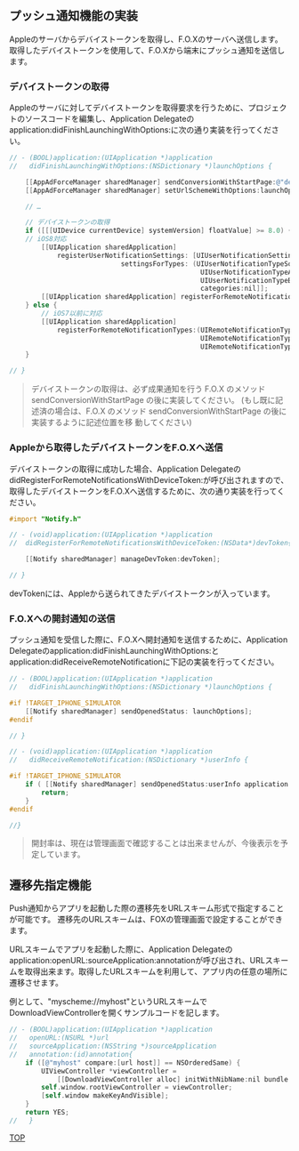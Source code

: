 ## プッシュ通知機能の実装
Appleのサーバからデバイストークンを取得し、F.O.Xのサーバへ送信します。取得したデバイストークンを使用して、F.O.Xから端末にプッシュ通知を送信します。


### デバイストークンの取得

Appleのサーバに対してデバイストークンを取得要求を行うために、プロジェクトのソースコードを編集し、Application Delegateのapplication:didFinishLaunchingWithOptions:に次の通り実装を行ってください。


```objective-c
// - (BOOL)application:(UIApplication *)application
//   didFinishLaunchingWithOptions:(NSDictionary *)launchOptions {

	[[AppAdForceManager sharedManager] sendConversionWithStartPage:@"default"];
	[[AppAdForceManager sharedManager] setUrlSchemeWithOptions:launchOptions];

	// …

	// デバイストークンの取得
	if ([[[UIDevice currentDevice] systemVersion] floatValue] >= 8.0) {
	// iOS8対応
		[[UIApplication sharedApplication]
			registerUserNotificationSettings: [UIUserNotificationSettings
							settingsForTypes: (UIUserNotificationTypeSound |
												UIUserNotificationTypeAlert |
												UIUserNotificationTypeBadge)
												categories:nil]];
		[[UIApplication sharedApplication] registerForRemoteNotifications];
	} else {
		// iOS7以前に対応
		[[UIApplication sharedApplication]
			registerForRemoteNotificationTypes:(UIRemoteNotificationTypeBadge |
												UIRemoteNotificationTypeSound |
												UIRemoteNotificationTypeAlert)];
	}

// }
```
> デバイストークンの取得は、必ず成果通知を行う F.O.X のメソッド sendConversionWithStartPage の後に実装してください。 (もし既に記述済の場合は、F.O.X のメソッド sendConversionWithStartPage の後に実装するように記述位置を移 動してください)

### Appleから取得したデバイストークンをF.O.Xへ送信

デバイストークンの取得に成功した場合、Application DelegateのdidRegisterForRemoteNotificationsWithDeviceToken:が呼び出されますので、
取得したデバイストークンをF.O.Xへ送信するために、次の通り実装を行ってください。

```objective-c
#import "Notify.h"

// - (void)application:(UIApplication *)application
//	didRegisterForRemoteNotificationsWithDeviceToken:(NSData*)devToken{

	[[Notify sharedManager] manageDevToken:devToken];

// }
```
devTokenには、Appleから送られてきたデバイストークンが入っています。

### F.O.Xへの開封通知の送信

プッシュ通知を受信した際に、F.O.Xへ開封通知を送信するために、Application Delegateのapplication:didFinishLaunchingWithOptions:とapplication:didReceiveRemoteNotificationに下記の実装を行ってください。


```objective-c
// - (BOOL)application:(UIApplication *)application
//   didFinishLaunchingWithOptions:(NSDictionary *)launchOptions {

#if !TARGET_IPHONE_SIMULATOR
	[[Notify sharedManager] sendOpenedStatus: launchOptions];
#endif

// }
```

```objective-c
// - (void)application:(UIApplication *)application
//	 didReceiveRemoteNotification:(NSDictionary *)userInfo {

#if !TARGET_IPHONE_SIMULATOR
	if ( [[Notify sharedManager] sendOpenedStatus:userInfo application:application] ) {
		return;
	}
#endif

//}
```

> 開封率は、現在は管理画面で確認することは出来ませんが、今後表示を予定しています。


## 遷移先指定機能

Push通知からアプリを起動した際の遷移先をURLスキーム形式で指定することが可能です。
遷移先のURLスキームは、FOXの管理画面で設定することができます。

URLスキームでアプリを起動した際に、Application Delegateのapplication:openURL:sourceApplication:annotationが呼び出され、URLスキームを取得出来ます。取得したURLスキームを利用して、アプリ内の任意の場所に遷移させます。

例として、"myscheme://myhost"というURLスキームでDownloadViewControllerを開くサンプルコードを記します。

```objective-c
// - (BOOL)application:(UIApplication *)application
//   openURL:(NSURL *)url
//   sourceApplication:(NSString *)sourceApplication
//   annotation:(id)annotation{
	if ([@"myhost" compare:[url host]] == NSOrderedSame) {
		UIViewController *viewController =
			[[DownloadViewController alloc] initWithNibName:nil bundle:nil];
		self.window.rootViewController = viewController;
		[self.window makeKeyAndVisible];
	}
	return YES;
//   }
```

[TOP](https://github.com/cyber-z/public_fox_ios_sdk#%E3%81%9D%E3%81%AE%E4%BB%96%E6%A9%9F%E8%83%BD%E3%81%AE%E5%AE%9F%E8%A3%85)
